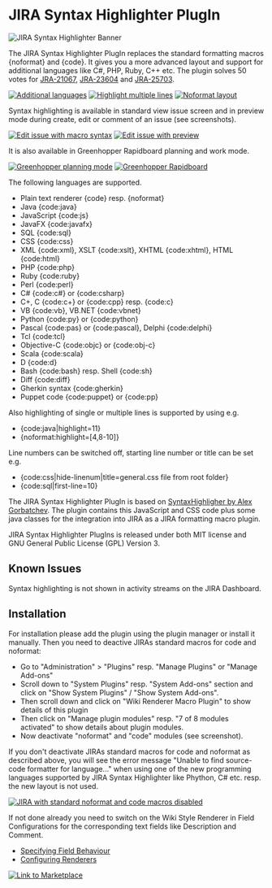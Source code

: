 JIRA Syntax Highlighter PlugIn
================================

![JIRA Syntax Highlighter Banner](https://bitbucket.org/hski/syntaxplugin-public/raw/master/images/syntaxplugin_banner_460x225.jpg)

The JIRA Syntax Highlighter PlugIn replaces the standard formatting macros {noformat} and {code}. It gives you a more advanced layout and support for additional languages like C#, PHP, Ruby, C++ etc. The plugin solves 50 votes for [JRA-21067](https://jira.atlassian.com/browse/JRA-21067), [JRA-23604](https://jira.atlassian.com/browse/JRA-23604) and [JRA-25703](https://jira.atlassian.com/browse/JRA-25703).

[![Additional languages](https://bitbucket.org/hski/syntaxplugin-public/raw/master/images/docs/Additional_languages_thumb.png)](https://bitbucket.org/hski/syntaxplugin-public/raw/master/images/docs/Additional_languages.png)
[![Highlight multiple lines](https://bitbucket.org/hski/syntaxplugin-public/raw/master/images/docs/Highlight_multiple_lines_thumb.png)](https://bitbucket.org/hski/syntaxplugin-public/raw/master/images/docs/Highlight_multiple_lines.png)
[![Noformat layout](https://bitbucket.org/hski/syntaxplugin-public/raw/master/images/docs/Highlight_lines_and_horizontal_scrolling_in_noformat_thumb.png)](https://bitbucket.org/hski/syntaxplugin-public/raw/master/images/docs/Highlight_lines_and_horizontal_scrolling_in_noformat.png)

Syntax highlighting is available in standard view issue screen and in preview mode during create, edit or comment of an issue (see screenshots).

[![Edit issue with macro syntax](https://bitbucket.org/hski/syntaxplugin-public/raw/master/images/docs/Edit_issue_with_macro_syntax_thumb.png)](https://bitbucket.org/hski/syntaxplugin-public/raw/master/images/docs/Edit_issue_with_macro_syntax.png)
[![Edit issue with preview](https://bitbucket.org/hski/syntaxplugin-public/raw/master/images/docs/Edit_issue_with_preview_thumb.png)](https://bitbucket.org/hski/syntaxplugin-public/raw/master/images/docs/Edit_issue_with_preview.png)

It is also available in Greenhopper Rapidboard planning and work mode.

[![Greenhopper planning mode](https://bitbucket.org/hski/syntaxplugin-public/raw/master/images/docs/Syntax_highlighting_in_Greenhopper_Rapidboard_planning_mode_thumb.png)](https://bitbucket.org/hski/syntaxplugin-public/raw/master/images/docs/Syntax_highlighting_in_Greenhopper_Rapidboard_planning_mode.png)
[![Greenhopper Rapidboard](https://bitbucket.org/hski/syntaxplugin-public/raw/master/images/docs/Syntax_highlighting_in_Greenhopper_Rapidboard_Work_mode_thumb.png)](https://bitbucket.org/hski/syntaxplugin-public/raw/master/images/docs/Syntax_highlighting_in_Greenhopper_Rapidboard_Work_mode.png)

The following languages are supported.

*    Plain text renderer {code} resp. {noformat}
*    Java {code:java}
*    JavaScript {code:js}
*    JavaFX {code:javafx}
*    SQL {code:sql}
*    CSS {code:css}
*    XML {code:xml}, XSLT {code:xslt}, XHTML {code:xhtml}, HTML {code:html}
*    PHP {code:php}
*    Ruby {code:ruby}
*    Perl {code:perl}
*    C# {code:c#} or {code:csharp}
*    C+, C {code:c+} or {code:cpp} resp. {code:c}
*    VB {code:vb}, VB.NET {code:vbnet}
*    Python {code:py} or {code:python}
*    Pascal {code:pas} or {code:pascal}, Delphi {code:delphi}
*    Tcl {code:tcl} 
*    Objective-C {code:objc} or {code:obj-c} 
*    Scala {code:scala}
*    D {code:d} 
*    Bash {code:bash} resp. Shell {code:sh}
*    Diff {code:diff}
*    Gherkin syntax {code:gherkin}
*    Puppet code {code:puppet} or {code:pp}

Also highlighting of single or multiple lines is supported by using e.g.

*    {code:java|highlight=11}
*    {noformat:highlight=[4,8-10]} 

Line numbers can be switched off, starting line number or title can be set e.g.

*    {code:css|hide-linenum|title=general.css file from root folder}
*    {code:sql|first-line=10}

The JIRA Syntax Highlighter PlugIn is based on [SyntaxHighligher by Alex Gorbatchev](http://alexgorbatchev.com/SyntaxHighlighter). The plugin contains this JavaScript and CSS code plus some java classes for the integration into JIRA as a JIRA formatting macro plugin.

JIRA Syntax Highlighter PlugIns is released under both MIT license and GNU General Public License (GPL) Version 3.

Known Issues
------------

Syntax highlighting is not shown in activity streams on the JIRA Dashboard.


Installation
------------

For installation please add the plugin using the plugin manager or install it manually. Then you need to deactive JIRAs standard macros for code and noformat:   

* Go to "Administration" > "Plugins" resp. "Manage Plugins" or "Manage Add-ons"
* Scroll down to "System Plugins" resp. "System Add-ons" section and click on "Show System Plugins" / "Show System Add-ons". 
* Then scroll down and click on "Wiki Renderer Macro Plugin" to show details of this plugin
* Then click on "Manage plugin modules" resp. "7 of 8 modules activated" to show details about plugin modules. 
* Now deactivate "noformat" and "code" modules (see screenshot).

If you don't deactivate JIRAs standard macros for code and noformat as described above, you will see the error message "Unable to find source-code formatter for language..." when using one of the new programming languages supported by JIRA Syntax Highlighter like Phython, C# etc. resp. the new layout is not used.

[![JIRA with standard noformat and code macros disabled](https://bitbucket.org/hski/syntaxplugin-public/raw/master/images/docs/JIRA_5.0_with_standard_noformat_and_code_macros_disabled_thumb.png)](https://bitbucket.org/hski/syntaxplugin-public/raw/master/images/docs/JIRA_5.0_with_standard_noformat_and_code_macros_disabled.png)

If not done already you need to switch on the Wiki Style Renderer in Field Configurations for the corresponding text fields like Description and Comment.

*    [Specifying Field Behaviour](http://confluence.atlassian.com/display/JIRA/Specifying+Field+Behaviour#SpecifyingFieldBehaviour-ChangingaFieldsRenderer)
*    [Configuring Renderers](http://confluence.atlassian.com/display/JIRA/Configuring+Renderers)

[![Link to Marketplace](https://bitbucket.org/hski/syntaxplugin-public/raw/master/images/marketplace_available_dark_180x80.png)](https://marketplace.atlassian.com/plugins/jira.plugin.syntaxhighlighter.macro.syntaxplugin)
